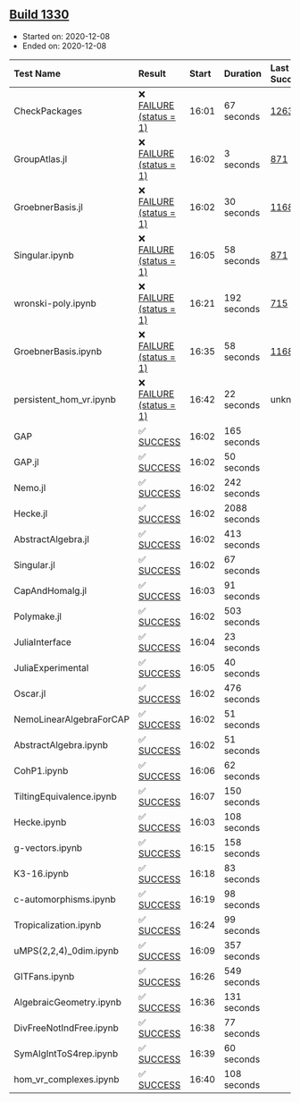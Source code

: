 ## [Build 1330](https://oscarci.mathematik.uni-kl.de/job/oscar-stable/1330/)

* Started on: 2020-12-08
* Ended on: 2020-12-08

| Test Name    | Result | Start | Duration | Last Success | First Failure |
|:-------------|:-------|:------|:---------|:-------------|:--------------|
| CheckPackages | ❌ [FAILURE (status = 1)](https://oscarci.mathematik.uni-kl.de/job/oscar-stable/1330/artifact/logs/build-1330/CheckPackages.log) | 16:01 | 67 seconds | [1263](https://oscarci.mathematik.uni-kl.de/job/oscar-stable/1263/) | [1264](https://oscarci.mathematik.uni-kl.de/job/oscar-stable/1264/) |
| GroupAtlas.jl | ❌ [FAILURE (status = 1)](https://oscarci.mathematik.uni-kl.de/job/oscar-stable/1330/artifact/logs/build-1330/GroupAtlas.jl.log) | 16:02 | 3 seconds | [871](https://oscarci.mathematik.uni-kl.de/job/oscar-stable/871/) | [872](https://oscarci.mathematik.uni-kl.de/job/oscar-stable/872/) |
| GroebnerBasis.jl | ❌ [FAILURE (status = 1)](https://oscarci.mathematik.uni-kl.de/job/oscar-stable/1330/artifact/logs/build-1330/GroebnerBasis.jl.log) | 16:02 | 30 seconds | [1168](https://oscarci.mathematik.uni-kl.de/job/oscar-stable/1168/) | [1169](https://oscarci.mathematik.uni-kl.de/job/oscar-stable/1169/) |
| Singular.ipynb | ❌ [FAILURE (status = 1)](https://oscarci.mathematik.uni-kl.de/job/oscar-stable/1330/artifact/logs/build-1330/Singular.ipynb.log) | 16:05 | 58 seconds | [871](https://oscarci.mathematik.uni-kl.de/job/oscar-stable/871/) | [872](https://oscarci.mathematik.uni-kl.de/job/oscar-stable/872/) |
| wronski-poly.ipynb | ❌ [FAILURE (status = 1)](https://oscarci.mathematik.uni-kl.de/job/oscar-stable/1330/artifact/logs/build-1330/wronski-poly.ipynb.log) | 16:21 | 192 seconds | [715](https://oscarci.mathematik.uni-kl.de/job/oscar-stable/715/) | [716](https://oscarci.mathematik.uni-kl.de/job/oscar-stable/716/) |
| GroebnerBasis.ipynb | ❌ [FAILURE (status = 1)](https://oscarci.mathematik.uni-kl.de/job/oscar-stable/1330/artifact/logs/build-1330/GroebnerBasis.ipynb.log) | 16:35 | 58 seconds | [1168](https://oscarci.mathematik.uni-kl.de/job/oscar-stable/1168/) | [1169](https://oscarci.mathematik.uni-kl.de/job/oscar-stable/1169/) |
| persistent_hom_vr.ipynb | ❌ [FAILURE (status = 1)](https://oscarci.mathematik.uni-kl.de/job/oscar-stable/1330/artifact/logs/build-1330/persistent_hom_vr.ipynb.log) | 16:42 | 22 seconds | unknown | unknown |
| GAP | ✅ [SUCCESS](https://oscarci.mathematik.uni-kl.de/job/oscar-stable/1330/artifact/logs/build-1330/GAP.log) | 16:02 | 165 seconds |  |  |
| GAP.jl | ✅ [SUCCESS](https://oscarci.mathematik.uni-kl.de/job/oscar-stable/1330/artifact/logs/build-1330/GAP.jl.log) | 16:02 | 50 seconds |  |  |
| Nemo.jl | ✅ [SUCCESS](https://oscarci.mathematik.uni-kl.de/job/oscar-stable/1330/artifact/logs/build-1330/Nemo.jl.log) | 16:02 | 242 seconds |  |  |
| Hecke.jl | ✅ [SUCCESS](https://oscarci.mathematik.uni-kl.de/job/oscar-stable/1330/artifact/logs/build-1330/Hecke.jl.log) | 16:02 | 2088 seconds |  |  |
| AbstractAlgebra.jl | ✅ [SUCCESS](https://oscarci.mathematik.uni-kl.de/job/oscar-stable/1330/artifact/logs/build-1330/AbstractAlgebra.jl.log) | 16:02 | 413 seconds |  |  |
| Singular.jl | ✅ [SUCCESS](https://oscarci.mathematik.uni-kl.de/job/oscar-stable/1330/artifact/logs/build-1330/Singular.jl.log) | 16:02 | 67 seconds |  |  |
| CapAndHomalg.jl | ✅ [SUCCESS](https://oscarci.mathematik.uni-kl.de/job/oscar-stable/1330/artifact/logs/build-1330/CapAndHomalg.jl.log) | 16:03 | 91 seconds |  |  |
| Polymake.jl | ✅ [SUCCESS](https://oscarci.mathematik.uni-kl.de/job/oscar-stable/1330/artifact/logs/build-1330/Polymake.jl.log) | 16:02 | 503 seconds |  |  |
| JuliaInterface | ✅ [SUCCESS](https://oscarci.mathematik.uni-kl.de/job/oscar-stable/1330/artifact/logs/build-1330/JuliaInterface.log) | 16:04 | 23 seconds |  |  |
| JuliaExperimental | ✅ [SUCCESS](https://oscarci.mathematik.uni-kl.de/job/oscar-stable/1330/artifact/logs/build-1330/JuliaExperimental.log) | 16:05 | 40 seconds |  |  |
| Oscar.jl | ✅ [SUCCESS](https://oscarci.mathematik.uni-kl.de/job/oscar-stable/1330/artifact/logs/build-1330/Oscar.jl.log) | 16:02 | 476 seconds |  |  |
| NemoLinearAlgebraForCAP | ✅ [SUCCESS](https://oscarci.mathematik.uni-kl.de/job/oscar-stable/1330/artifact/logs/build-1330/NemoLinearAlgebraForCAP.log) | 16:02 | 51 seconds |  |  |
| AbstractAlgebra.ipynb | ✅ [SUCCESS](https://oscarci.mathematik.uni-kl.de/job/oscar-stable/1330/artifact/logs/build-1330/AbstractAlgebra.ipynb.log) | 16:02 | 51 seconds |  |  |
| CohP1.ipynb | ✅ [SUCCESS](https://oscarci.mathematik.uni-kl.de/job/oscar-stable/1330/artifact/logs/build-1330/CohP1.ipynb.log) | 16:06 | 62 seconds |  |  |
| TiltingEquivalence.ipynb | ✅ [SUCCESS](https://oscarci.mathematik.uni-kl.de/job/oscar-stable/1330/artifact/logs/build-1330/TiltingEquivalence.ipynb.log) | 16:07 | 150 seconds |  |  |
| Hecke.ipynb | ✅ [SUCCESS](https://oscarci.mathematik.uni-kl.de/job/oscar-stable/1330/artifact/logs/build-1330/Hecke.ipynb.log) | 16:03 | 108 seconds |  |  |
| g-vectors.ipynb | ✅ [SUCCESS](https://oscarci.mathematik.uni-kl.de/job/oscar-stable/1330/artifact/logs/build-1330/g-vectors.ipynb.log) | 16:15 | 158 seconds |  |  |
| K3-16.ipynb | ✅ [SUCCESS](https://oscarci.mathematik.uni-kl.de/job/oscar-stable/1330/artifact/logs/build-1330/K3-16.ipynb.log) | 16:18 | 83 seconds |  |  |
| c-automorphisms.ipynb | ✅ [SUCCESS](https://oscarci.mathematik.uni-kl.de/job/oscar-stable/1330/artifact/logs/build-1330/c-automorphisms.ipynb.log) | 16:19 | 98 seconds |  |  |
| Tropicalization.ipynb | ✅ [SUCCESS](https://oscarci.mathematik.uni-kl.de/job/oscar-stable/1330/artifact/logs/build-1330/Tropicalization.ipynb.log) | 16:24 | 99 seconds |  |  |
| uMPS(2,2,4)_0dim.ipynb | ✅ [SUCCESS](https://oscarci.mathematik.uni-kl.de/job/oscar-stable/1330/artifact/logs/build-1330/uMPS-2-2-4-_0dim.ipynb.log) | 16:09 | 357 seconds |  |  |
| GITFans.ipynb | ✅ [SUCCESS](https://oscarci.mathematik.uni-kl.de/job/oscar-stable/1330/artifact/logs/build-1330/GITFans.ipynb.log) | 16:26 | 549 seconds |  |  |
| AlgebraicGeometry.ipynb | ✅ [SUCCESS](https://oscarci.mathematik.uni-kl.de/job/oscar-stable/1330/artifact/logs/build-1330/AlgebraicGeometry.ipynb.log) | 16:36 | 131 seconds |  |  |
| DivFreeNotIndFree.ipynb | ✅ [SUCCESS](https://oscarci.mathematik.uni-kl.de/job/oscar-stable/1330/artifact/logs/build-1330/DivFreeNotIndFree.ipynb.log) | 16:38 | 77 seconds |  |  |
| SymAlgIntToS4rep.ipynb | ✅ [SUCCESS](https://oscarci.mathematik.uni-kl.de/job/oscar-stable/1330/artifact/logs/build-1330/SymAlgIntToS4rep.ipynb.log) | 16:39 | 60 seconds |  |  |
| hom_vr_complexes.ipynb | ✅ [SUCCESS](https://oscarci.mathematik.uni-kl.de/job/oscar-stable/1330/artifact/logs/build-1330/hom_vr_complexes.ipynb.log) | 16:40 | 108 seconds |  |  |
